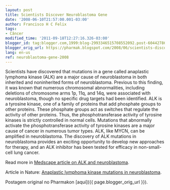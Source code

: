 ```yaml
---
layout: post
title: Scientists Discover Neuroblastoma Gene
date: '2008-06-10T21:57:00.001-03:00'
author: Francisco H C Felix
tags:
- Câncer
modified_time: '2011-09-18T12:27:16.326-03:00'
blogger_id: tag:blogger.com,1999:blog-2993346515708552092.post-6044278605739288725
blogger_orig_url: https://pharmak.blogspot.com/2008/06/scientists-discover-neuroblastoma-gene.html
lang: en-us
ref: neuroblastoma-gene-2008
---
```


Scientists have discovered that mutations in a gene called anaplastic lymphoma kinase (ALK) are a major cause of neuroblastoma in both inherited and noninherited forms of neuroblastoma. Previous to this finding, it was known that numerous chromosomal abnormalities, including deletions of chromosome arms 1p, 11q, and 14q, were associated with neuroblastoma, though no specific drug targets had been identified. ALK is a tyrosine kinase, one of a family of proteins that add phosphate groups to other proteins. These phosphate groups act as switches that regulate the activity of other proteins. Thus, the phosphotransferase activity of tyrosine kinases is strictly controlled in normal cells. Mutations that abnormally activate the phosphotransferase activity of tyrosine kinases are a major cause of cancer in numerous tumor types. ALK, like MYCN, can be amplified in neuroblastoma. The discovery of ALK mutations in neuroblastoma provides an exciting opportunity to develop new approaches for therapy, and an ALK inhibitor has been tested for efficacy in non-small-cell lung cancer.
<!--more-->

Read more in [Medscape article on ALK and neuroblastoma](https://www.medscape.com/viewarticle/580334?src=mp&spon=7).

Article in Nature: [Anaplastic lymphoma kinase mutations in neuroblastoma](https://www.nature.com/nature/journal/v455/n7215/abs/nature07261.html).

Postagem original no Pharmakon [aqui]({{ page.blogger_orig_url }}).
